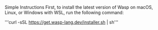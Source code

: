 Simple Instructions
First, to install the latest version of Wasp on macOS, Linux, or Windows with WSL, run the following command:

'''curl -sSL https://get.wasp-lang.dev/installer.sh | sh'''


